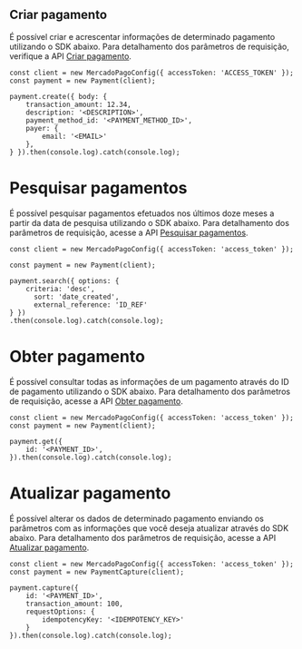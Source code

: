 ## Criar pagamento

É possível criar e acrescentar informações de determinado pagamento utilizando o SDK abaixo. Para detalhamento dos parâmetros de requisição, verifique a API [Criar pagamento](/developers/pt/reference/payments/_payments/post).

```node
const client = new MercadoPagoConfig({ accessToken: 'ACCESS_TOKEN' });
const payment = new Payment(client);

payment.create({ body: {
	transaction_amount: 12.34,
	description: '<DESCRIPTION>',
	payment_method_id: '<PAYMENT_METHOD_ID>',
	payer: {
		email: '<EMAIL>'
	},
} }).then(console.log).catch(console.log);
```

# Pesquisar pagamentos

É possível pesquisar pagamentos efetuados nos últimos doze meses a partir da data de pesquisa utilizando o SDK abaixo. Para detalhamento dos parâmetros de requisição, acesse a API [Pesquisar pagamentos](/developers/pt/reference/payments/_payments_search/get).

```node
const client = new MercadoPagoConfig({ accessToken: 'access_token' });

const payment = new Payment(client);

payment.search({ options: {
	criteria: 'desc',
      sort: 'date_created',
      external_reference: 'ID_REF'
} })
.then(console.log).catch(console.log);
```

# Obter pagamento

É possível consultar todas as informações de um pagamento através do ID de pagamento utilizando o SDK abaixo. Para detalhamento dos parâmetros de requisição, acesse a API [Obter pagamento](/developers/pt/reference/payments/_payments_id/get).

```node
const client = new MercadoPagoConfig({ accessToken: 'access_token' });
const payment = new Payment(client);

payment.get({
	id: '<PAYMENT_ID>',
}).then(console.log).catch(console.log);
```

# Atualizar pagamento

É possível alterar os dados de determinado pagamento enviando os parâmetros com as informações que você deseja atualizar através do SDK abaixo. Para detalhamento dos parâmetros de requisição, acesse a API [Atualizar pagamento](/developers/pt/reference/payments/_payments_id/put).

```node
const client = new MercadoPagoConfig({ accessToken: 'access_token' });
const payment = new PaymentCapture(client);

payment.capture({
	id: '<PAYMENT_ID>',
	transaction_amount: 100,
	requestOptions: {
		idempotencyKey: '<IDEMPOTENCY_KEY>'
	}
}).then(console.log).catch(console.log);
```